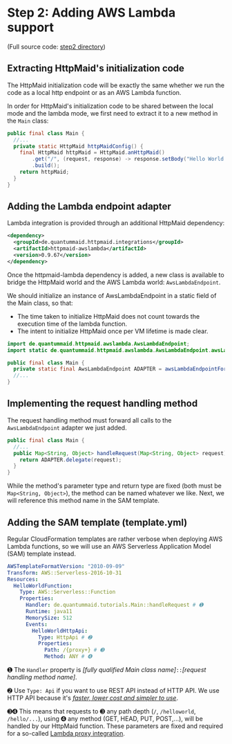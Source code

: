 # Step 2: Adding AWS Lambda support

(Full source code: [step2 directory](step2))

## Extracting HttpMaid's initialization code

The HttpMaid initialization code will be exactly the same whether we run the code as a local http endpoint or as an AWS Lambda function.

In order for HttpMaid's initialization code to be shared between the local mode and the lambda mode, we first need to extract it to a new method in the `Main` class:

```java
public final class Main {
  //...
  private static HttpMaid httpMaidConfig() {
    final HttpMaid httpMaid = HttpMaid.anHttpMaid()
        .get("/", (request, response) -> response.setBody("Hello World!"))
        .build();
    return httpMaid;
  }
}
```

## Adding the Lambda endpoint adapter

Lambda integration is provided through an additional HttpMaid dependency:

```xml
<dependency>
  <groupId>de.quantummaid.httpmaid.integrations</groupId>
  <artifactId>httpmaid-awslambda</artifactId>
  <version>0.9.67</version>
</dependency>
```

Once the httpmaid-lambda dependency is added, a new class is available to bridge the HttpMaid world and the AWS Lambda world: `AwsLambdaEndpoint`.

We should initialize an instance of AwsLambdaEndpoint in a static field of the Main class, so that:

- The time taken to initialize HttpMaid does not count towards the execution time of the lambda function.
- The intent to initialize HttpMaid once per VM lifetime is made clear.

```java
import de.quantummaid.httpmaid.awslambda.AwsLambdaEndpoint;
import static de.quantummaid.httpmaid.awslambda.AwsLambdaEndpoint.awsLambdaEndpointFor;

public final class Main {
  private static final AwsLambdaEndpoint ADAPTER = awsLambdaEndpointFor(httpMaidConfig());
  //...
}
```

## Implementing the request handling method

The request handling method must forward all calls to the `AwsLambdaEndpoint` adapter we just added.

```java
public final class Main {
  //...
  public Map<String, Object> handleRequest(Map<String, Object> request) {
    return ADAPTER.delegate(request);
  }
}
```

While the method's parameter type and return type are fixed (both must be `Map<String, Object>`), the method can be named whatever we like.
Next, we will reference this method name in the SAM template.

## Adding the SAM template (template.yml)

Regular CloudFormation templates are rather verbose when deploying AWS Lambda functions, so we will use an AWS Serverless Application Model (SAM) template instead.

```yaml
AWSTemplateFormatVersion: "2010-09-09"
Transform: AWS::Serverless-2016-10-31
Resources:
  HelloWorldFunction:
    Type: AWS::Serverless::Function
    Properties:
      Handler: de.quantummaid.tutorials.Main::handleRequest # ➊
      Runtime: java11
      MemorySize: 512
      Events:
        HelloWorldHttpApi:
          Type: HttpApi # ➋
          Properties:
            Path: /{proxy+} # ➌
            Method: ANY # ➍
```

➊ The `Handler` property is _[fully qualified Main class name]_`::`_[request handling method name]_.

➋ Use `Type: Api` if you want to use REST API instead of HTTP API. We use HTTP API because it's [_faster, lower cost and simpler to use_](https://aws.amazon.com/blogs/compute/building-better-apis-http-apis-now-generally-available/).

➌➍ This means that requests to ➌ any path depth (`/`, `/helloworld`, `/hello/...`), using ➍ any method (GET, HEAD, PUT, POST,...), will be handled by our HttpMaid function. These parameters are fixed and required for a so-called [Lambda proxy integration](https://docs.aws.amazon.com/apigateway/latest/developerguide/set-up-lambda-proxy-integrations.html).

